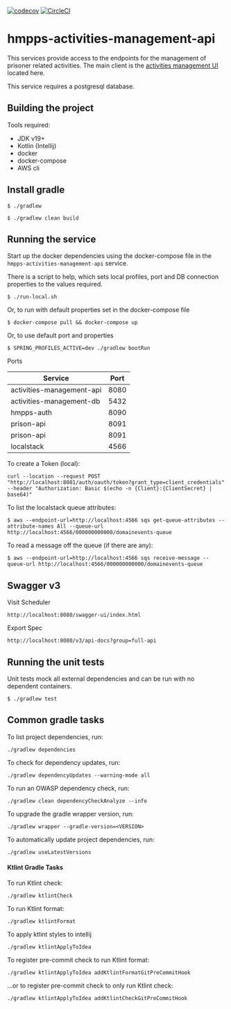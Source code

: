 [![codecov](https://codecov.io/github/ministryofjustice/hmpps-activities-management-api/branch/main/graph/badge.svg?token=DYVHRRP1B1)](https://codecov.io/github/ministryofjustice/hmpps-activities-management-api)
[![CircleCI](https://dl.circleci.com/status-badge/img/gh/ministryofjustice/hmpps-activities-management-api/tree/main.svg?style=svg)](https://dl.circleci.com/status-badge/redirect/gh/ministryofjustice/hmpps-activities-management-api/tree/main)

# hmpps-activities-management-api

This services provide access to the endpoints for the management of prisoner related activities. The main client is the
[activities management UI](https://github.com/ministryofjustice/hmpps-activities-management) located here.

This service requires a postgresql database.

## Building the project

Tools required:

* JDK v19+
* Kotlin (Intellij)
* docker
* docker-compose
* AWS cli

## Install gradle

`$ ./gradlew`

`$ ./gradlew clean build`

## Running the service

Start up the docker dependencies using the docker-compose file in the `hmpps-activities-management-api` service.

There is a script to help, which sets local profiles, port and DB connection properties to the
values required.

`$ ./run-local.sh`

Or, to run with default properties set in the docker-compose file

`$ docker-compose pull && docker-compose up`

Or, to use default port and properties

`$ SPRING_PROFILES_ACTIVE=dev ./gradlew bootRun`

Ports

| Service                   | Port |  
|---------------------------|------|
| activities-management-api | 8080 |
| activities-management-db  | 5432 |
| hmpps-auth                | 8090 |
| prison-api                | 8091 |
| prison-api                | 8091 |
| localstack                | 4566 |

To create a Token (local):
```
curl --location --request POST "http://localhost:8081/auth/oauth/token?grant_type=client_credentials" --header "Authorization: Basic $(echo -n {Client}:{ClientSecret} | base64)"
```

To list the localstack queue attributes:

```
$ aws --endpoint-url=http://localhost:4566 sqs get-queue-attributes --attribute-names All --queue-url http://localhost:4566/000000000000/domainevents-queue
```

To read a message off the queue (if there are any):

```
$ aws --endpoint-url=http://localhost:4566 sqs receive-message --queue-url http://localhost:4566/000000000000/domainevents-queue
```

## Swagger v3
Visit Scheduler
```
http://localhost:8080/swagger-ui/index.html
```

Export Spec
```
http://localhost:8080/v3/api-docs?group=full-api
```

## Running the unit tests

Unit tests mock all external dependencies and can be run with no dependent containers.

`$ ./gradlew test`

## Common gradle tasks

To list project dependencies, run:

```
./gradlew dependencies
``` 

To check for dependency updates, run:
```
./gradlew dependencyUpdates --warning-mode all
```

To run an OWASP dependency check, run:
```
./gradlew clean dependencyCheckAnalyze --info
```

To upgrade the gradle wrapper version, run:
```
./gradlew wrapper --gradle-version=<VERSION>
```

To automatically update project dependencies, run:
```
./gradlew useLatestVersions
```

#### Ktlint Gradle Tasks

To run Ktlint check:
```
./gradlew ktlintCheck
```

To run Ktlint format:
```
./gradlew ktlintFormat
```

To apply ktlint styles to intellij
```
./gradlew ktlintApplyToIdea
```

To register pre-commit check to run Ktlint format:
```
./gradlew ktlintApplyToIdea addKtlintFormatGitPreCommitHook 
```

...or to register pre-commit check to only run Ktlint check:
```
./gradlew ktlintApplyToIdea addKtlintCheckGitPreCommitHook
```
